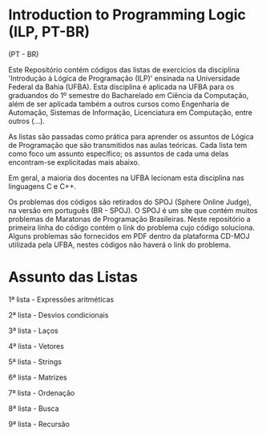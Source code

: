 # Introduction to Programming Logic (ILP, PT-BR)

(PT - BR)

Este Repositório contém códigos das listas de exercícios da disciplina 'Introdução à Lógica de Programação (ILP)' ensinada na Universidade Federal da Bahia (UFBA). Esta disciplina é aplicada na UFBA para os graduandos do 1º semestre do Bacharelado em Ciência da Computação, além de ser aplicada também a outros cursos como Engenharia de Automação, Sistemas de Informação, Licenciatura em Computação, entre outros (...).

As listas são passadas como prática para aprender os assuntos de Lógica de Programação que são transmitidos nas aulas teóricas. Cada lista tem como foco um assunto específico; os assuntos de cada uma delas encontram-se explicitadas mais abaixo.

Em geral, a maioria dos docentes na UFBA lecionam esta disciplina nas linguagens C e C++.

Os problemas dos códigos são retirados do SPOJ (Sphere Online Judge), na versão em português (BR - SPOJ). O SPOJ é um site que contém muitos problemas de Maratonas de Programação Brasileiras. Neste repositório a primeira linha do código contém o link do problema cujo código soluciona. Alguns problemas são fornecidos em PDF dentro da plataforma CD-MOJ utilizada pela UFBA, nestes códigos não haverá o link do problema.

# Assunto das Listas 

1ª lista - Expressões aritméticas 

2ª lista - Desvios condicionais 

3ª lista - Laços

4ª lista - Vetores

5ª lista - Strings

6ª lista - Matrizes

7ª lista - Ordenação

8ª lista - Busca

9ª lista - Recursão
